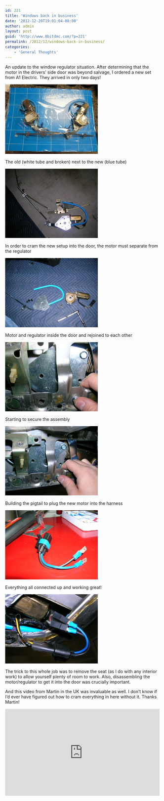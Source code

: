 ```yaml
---
id: 221
title: 'Windows back in business'
date: '2012-12-20T19:01:04-08:00'
author: admin
layout: post
guid: 'http://www.8bitdmc.com/?p=221'
permalink: /2012/12/windows-back-in-business/
categories:
    - 'General Thoughts'
---
```


An update to the window regulator situation. After determining that the motor in the drivers’ side door was beyond salvage, I ordered a new set from A1 Electric. They arrived in only two days!

[![](/assets/images/2012/12/IMG_3659-300x225.jpg "IMG_3659")](/8bitdmc/assets/images/2012/12/IMG_3659.jpg)

The old (white tube and broken) next to the new (blue tube)

[![](/assets/images/2012/12/DSCN4100-300x224.jpg "DSCN4100")](/8bitdmc/assets/images/2012/12/DSCN4100.jpg)

In order to cram the new setup into the door, the motor must separate from the regulator

[![](/assets/images/2012/12/DSCN4101-300x224.jpg "DSCN4101")](/8bitdmc/assets/images/2012/12/DSCN4101.jpg)

Motor and regulator inside the door and rejoined to each other

[![](/assets/images/2012/12/DSCN4102-300x224.jpg "DSCN4102")](/8bitdmc/assets/images/2012/12/DSCN4102.jpg)

Starting to secure the assembly

[![](/assets/images/2012/12/DSCN4103-300x224.jpg "DSCN4103")](/8bitdmc/assets/images/2012/12/DSCN4103.jpg)

Building the pigtail to plug the new motor into the harness

[![](/assets/images/2012/12/DSCN4105-300x224.jpg "DSCN4105")](/8bitdmc/assets/images/2012/12/DSCN4105.jpg)

Everything all connected up and working great!

[![](/assets/images/2012/12/DSCN4104-300x224.jpg "DSCN4104")](/8bitdmc/assets/images/2012/12/DSCN4104.jpg)

The trick to this whole job was to remove the seat (as I do with any interior work) to allow yourself plenty of room to work. Also, disassembling the motor/regulator to get it into the door was crucially important.

And this video from Martin in the UK was invaluable as well. I don’t know if I’d ever have figured out how to cram everything in here without it. Thanks Martin!

<iframe allow="accelerometer; autoplay; clipboard-write; encrypted-media; gyroscope; picture-in-picture" allowfullscreen="" frameborder="0" height="281" loading="lazy" src="https://www.youtube.com/embed/FxYUxrnMM9U?feature=oembed" title="DeLorean Uprated Window Regulator Installation" width="500"></iframe>
